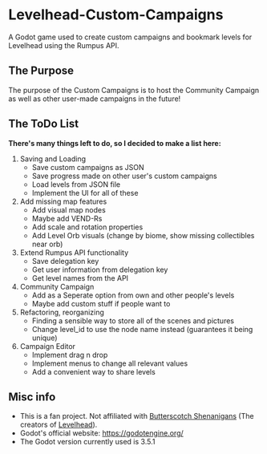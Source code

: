 # Levelhead-Custom-Campaigns
A Godot game used to create custom campaigns and bookmark levels for Levelhead using the Rumpus API.
## The Purpose
The purpose of the Custom Campaigns is to host the Community Campaign as well as other user-made campaigns in the future!
## The ToDo List
**There's many things left to do, so I decided to make a list here:**
1. Saving and Loading
   * Save custom campaigns as JSON
   * Save progress made on other user's custom campaigns
   * Load levels from JSON file
   * Implement the UI for all of these
2. Add missing map features
   * Add visual map nodes
   * Maybe add VEND-Rs
   * Add scale and rotation properties
   * Add Level Orb visuals (change by biome, show missing collectibles near orb)
3. Extend Rumpus API functionality
   * Save delegation key
   * Get user information from delegation key
   * Get level names from the API
4. Community Campaign
   * Add as a Seperate option from own and other people's levels
   * Maybe add custom stuff if people want to
5. Refactoring, reorganizing
   * Finding a sensible way to store all of the scenes and pictures
   * Change level_id to use the node name instead (guarantees it being unique)
6. Campaign Editor
   * Implement drag n drop
   * Implement menus to change all relevant values
   * Add a convenient way to share levels

## Misc info
* This is a fan project. Not affiliated with [Butterscotch Shenanigans](https://www.bscotch.net/ "Butterscotch Shenanigan's official website") (The creators of [Levelhead](https://www.bscotch.net/games/levelhead "Levelhead's official site")).
* Godot's official website: https://godotengine.org/
* The Godot version currently used is 3.5.1
